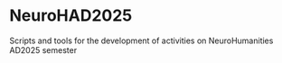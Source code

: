 # NeuroHAD2025
Scripts and tools for the development of activities on NeuroHumanities AD2025 semester

